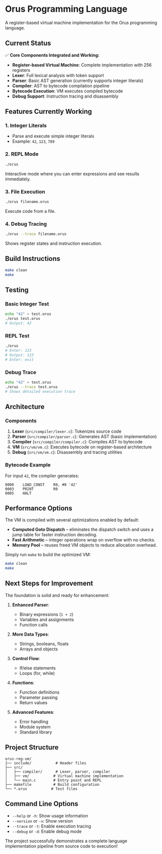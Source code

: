 # Orus Programming Language

A register-based virtual machine implementation for the Orus programming language.

## Current Status

✅ **Core Components Integrated and Working:**

- **Register-based Virtual Machine**: Complete implementation with 256 registers
- **Lexer**: Full lexical analysis with token support
- **Parser**: Basic AST generation (currently supports integer literals)
- **Compiler**: AST to bytecode compilation pipeline
- **Bytecode Execution**: VM executes compiled bytecode
- **Debug Support**: Instruction tracing and disassembly

## Features Currently Working

### 1. Integer Literals
- Parse and execute simple integer literals
- Example: `42`, `123`, `789`

### 2. REPL Mode
```bash
./orus
```
Interactive mode where you can enter expressions and see results immediately.

### 3. File Execution
```bash
./orus filename.orus
```
Execute code from a file.

### 4. Debug Tracing
```bash
./orus --trace filename.orus
```
Shows register states and instruction execution.

## Build Instructions

```bash
make clean
make
```

## Testing

### Basic Integer Test
```bash
echo "42" > test.orus
./orus test.orus
# Output: 42
```

### REPL Test
```bash
./orus
# Enter: 123
# Output: 123
# Enter: exit
```

### Debug Trace
```bash
echo "42" > test.orus  
./orus --trace test.orus
# Shows detailed execution trace
```

## Architecture

### Components

1. **Lexer** (`src/compiler/lexer.c`): Tokenizes source code
2. **Parser** (`src/compiler/parser.c`): Generates AST (basic implementation)
3. **Compiler** (`src/compiler/compiler.c`): Compiles AST to bytecode
4. **VM** (`src/vm/vm.c`): Executes bytecode on register-based architecture
5. **Debug** (`src/vm/vm.c`): Disassembly and tracing utilities

### Bytecode Example

For input `42`, the compiler generates:
```
0000    LOAD_CONST    R0, #0 '42'
0003    PRINT         R0
0005    HALT
```

## Performance Options

The VM is compiled with several optimizations enabled by default:

- **Computed Goto Dispatch** – eliminates the dispatch switch and uses a jump
  table for faster instruction decoding.
- **Fast Arithmetic** – integer operations wrap on overflow with no checks.
- **Memory Pool** – reuses freed VM objects to reduce allocation overhead.

Simply run `make` to build the optimized VM:

```bash
make clean
make
```

## Next Steps for Improvement

The foundation is solid and ready for enhancement:

1. **Enhanced Parser**: 
   - Binary expressions (`1 + 2`)
   - Variables and assignments
   - Function calls

2. **More Data Types**:
   - Strings, booleans, floats
   - Arrays and objects

3. **Control Flow**:
   - If/else statements
   - Loops (for, while)

4. **Functions**:
   - Function definitions
   - Parameter passing
   - Return values

5. **Advanced Features**:
   - Error handling
   - Module system
   - Standard library

## Project Structure

```
orus-reg-vm/
├── include/           # Header files
├── src/
│   ├── compiler/      # Lexer, parser, compiler
│   ├── vm/           # Virtual machine implementation
│   └── main.c        # Entry point and REPL
├── makefile          # Build configuration
└── *.orus           # Test files
```

## Command Line Options

- `--help` or `-h`: Show usage information
- `--version` or `-v`: Show version
- `--trace` or `-t`: Enable execution tracing
- `--debug` or `-d`: Enable debug mode

The project successfully demonstrates a complete language implementation pipeline from source code to execution!
